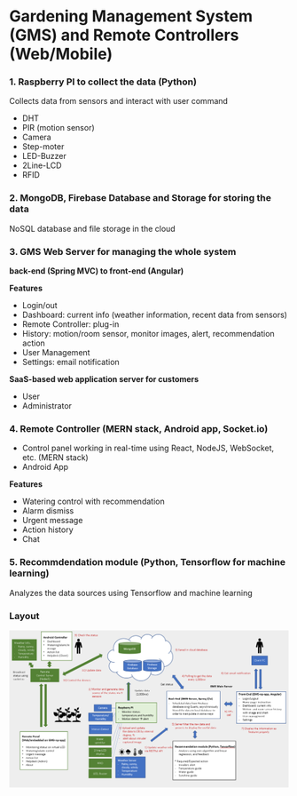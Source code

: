 # Gardening Management System (GMS) and Remote Controllers (Web/Mobile)
### 1. Raspberry PI to collect the data (Python)
Collects data  from sensors and interact with user command 
- DHT
- PIR (motion sensor)
- Camera
- Step-moter
- LED-Buzzer
- 2Line-LCD
- RFID

### 2. MongoDB, Firebase Database and Storage for storing the data
NoSQL database and file storage in the cloud

### 3. GMS Web Server for managing the whole system
**back-end (Spring MVC) to front-end (Angular)**

**Features**
- Login/out
- Dashboard: current info (weather information, recent data from sensors)
- Remote Controller: plug-in
- History: motion/room sensor, monitor images, alert, recommendation action
- User Management
- Settings: email notification

**SaaS-based web application server for customers**
- User
- Administrator

### 4. Remote Controller (MERN stack, Android app, Socket.io)
- Control panel working in real-time using React, NodeJS, WebSocket, etc. (MERN stack)
- Android App

**Features**
- Watering control with recommendation
- Alarm dismiss
- Urgent message
- Action history
- Chat

### 5. Recommdendation module (Python, Tensorflow for machine learning)
Analyzes the data sources using Tensorflow and machine learning



### Layout
![](https://github.com/danask/GMS/blob/master/Frontend/src/assets/img/gms_architecture_v2.PNG)

